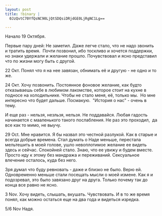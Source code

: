 ```yaml
--- 
layout: post
title: !binary |
  0JzQvtC70YfQsNC90LjQtSDQsiDRjdGE0LjRgNC1Lg==

---
```

Начало 19 Октября.

Первые пару дней:
Не заметил. Даже легче стало, что не надо звонить и тратить время.  Почти позвонил, ибо тоскливо и хочется поддержки, но знаки удержали и желание прошло. Почувствовал и ясно представил что по жизни могу быть с другой.

22 Окт. Понял что я на нее завязан, обнимать её и другую - не одно и то же.

24 Окт. Хочу позвонить. Постоянное фоновое желание, как будто отказываешь себе в любимом лакомстве, которое стоит на кухне в подносе на холодильнике. Чтобы не стало меня, её, только мы.  Но мне интересно что будет дальше. Посмакую.  "История о нас" - очень в тему.

И еще раз - нельзя, незльзя, нельзя. Не поддавайся. Любая гадость начинается с мааленького такого послабления. Не раз это проходил,  да все как то мимо, не выучу.

29 Oct. Мне нравится. Я бы назвал это честной разлукой. Как в старые и всегда добрые времена. Стал думать о Наде меньше, перестала мельтешить в моей голове, ушло невоплотимое желание ее видеть здесь и сейчас. Спокойней стало. Знаю, что ее увижу и будем вместе. Просто иду к этому без мандража и переживаний. Сексуальное влечение осталось, куда без него.

Зря думал что буду ревновать - даже и близко не было. Верю ей. Одновременно меньше стали посещать мысли о моей измене. Как я и подозревал, это было завязано друг на друга. Только почему так до конца все равно не ясно.

3 Nov.
Хочу видеть, слышать, вкушать. Чувствовать.
И в то же время понял, как можно остаться еще на два года и видеться изредка.

5/6 Nov
Надя.

